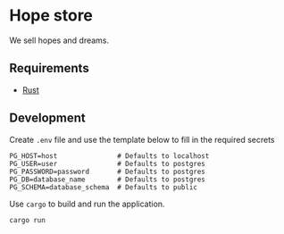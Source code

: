 # Hope store

We sell hopes and dreams.

## Requirements

  - [Rust](https://www.rust-lang.org/)

## Development

Create `.env` file and use the template below to fill in the required secrets

```.env
PG_HOST=host               # Defaults to localhost
PG_USER=user               # Defaults to postgres
PG_PASSWORD=password       # Defaults to postgres
PG_DB=database_name        # Defaults to postgres
PG_SCHEMA=database_schema  # Defaults to public
```

Use `cargo` to build and run the application.

```
cargo run
```


